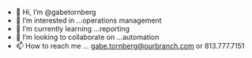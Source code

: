 - 👋 Hi, I’m @gabetornberg
- 👀 I’m interested in ...operations management
- 🌱 I’m currently learning ...reporting
- 💞️ I’m looking to collaborate on ...automation
- 📫 How to reach me ... gabe.tornberg@ourbranch.com or 813.777.7151

<!---
gabetornberg/gabetornberg is a ✨ special ✨ repository because its `README.md` (this file) appears on your GitHub profile.
You can click the Preview link to take a look at your changes.
--->

